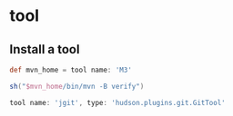 # tool

## Install a tool



```groovy
def mvn_home = tool name: 'M3'

sh("$mvn_home/bin/mvn -B verify")

tool name: 'jgit', type: 'hudson.plugins.git.GitTool'
```

